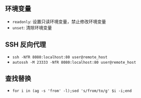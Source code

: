 ## 环境变量

- `readonly`: 设置只读环境变量，禁止修改环境变量
- `unset`: 清除环境变量

## SSH 反向代理

- `ssh -NfR 8080:localhost:80 user@remote_host`
- `autossh -M 23333 -NfR 8080:localhost:80 user@remote_host`

## 查找替换

- `for i in (ag -s 'from' -l);sed 's/from/to/g' $i -i;end`

